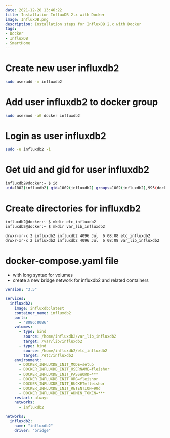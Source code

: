 ```yaml
---
date: 2021-12-28 13:46:22
title: Installation InfluxDB 2.x with Docker
image: InfluxDB.png
description: Installation steps for InfluxDB 2.x with Docker
tags: 
- Docker
- InfluxDB
- SmartHome
---
```


# Create new user influxdb2

~~~bash
sudo useradd -m influxdb2
~~~

# Add user influxdb2 to docker group

~~~bash
sudo usermod -aG docker influxdb2
~~~

# Login as user influxdb2

~~~bash
sudo -u influxdb2 -i
~~~

# Get uid and gid for user influxdb2

~~~bash
influxdb2@docker:~ $ id
uid=1002(influxdb2) gid=1002(influxdb2) groups=1002(influxdb2),995(docker)
~~~

# Create directories for influxdb2

~~~bash
influxdb2@docker:~ $ mkdir etc_influxdb2
influxdb2@docker:~ $ mkdir var_lib_influxdb2

drwxr-xr-x 2 influxdb2 influxdb2 4096 Jul  6 08:08 etc_influxdb2
drwxr-xr-x 2 influxdb2 influxdb2 4096 Jul  6 08:08 var_lib_influxdb2
~~~

# docker-compose.yaml file

- with long syntax for volumes
- create a new bridge network for influxdb2 and related containers

~~~yaml
version: "3.5"

services:
  influxdb2:
    image: influxdb:latest
    container_name: influxdb2
    ports:
      - "8086:8086"
    volumes:
      - type: bind
        source: /home/influxdb2/var_lib_influxdb2
        target: /var/lib/influxdb2
      - type: bind
        source: /home/influxdb2/etc_influxdb2
        target: /etc/influxdb2
    environment:
      - DOCKER_INFLUXDB_INIT_MODE=setup
      - DOCKER_INFLUXDB_INIT_USERNAME=fleishor
      - DOCKER_INFLUXDB_INIT_PASSWORD=***
      - DOCKER_INFLUXDB_INIT_ORG=fleishor
      - DOCKER_INFLUXDB_INIT_BUCKET=fleishor
      - DOCKER_INFLUXDB_INIT_RETENTION=90d
      - DOCKER_INFLUXDB_INIT_ADMIN_TOKEN=***
    restart: always
    networks:
      - influxdb2

networks:
  influxdb2:
    name: "influxdb2"
    driver: "bridge"
~~~
